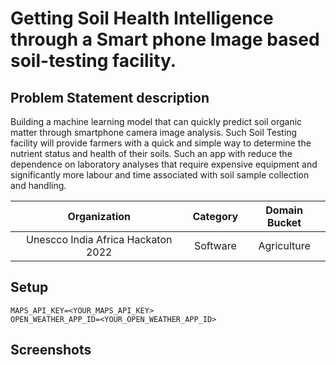 # Getting Soil Health Intelligence through a Smart phone Image based soil-testing facility.


## Problem Statement description
	
Building a machine learning model that can quickly predict soil organic matter through smartphone camera image analysis. Such Soil Testing facility will provide farmers with a quick and simple way to determine the nutrient status and health of their soils. Such an app with reduce the dependence on laboratory analyses that require expensive equipment and significantly more labour and time associated with soil sample collection and handling.

| Organization | Category | Domain Bucket |
| :---: | :---: | :---: |
| Unescco India Africa Hackaton 2022 | Software | Agriculture|

## Setup
```
MAPS_API_KEY=<YOUR_MAPS_API_KEY>
OPEN_WEATHER_APP_ID=<YOUR_OPEN_WEATHER_APP_ID>
```

## Screenshots

